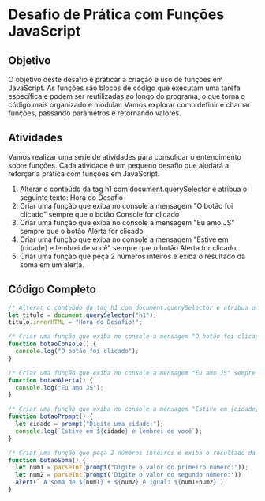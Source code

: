 # Desafio de Prática com Funções JavaScript

## Objetivo

O objetivo deste desafio é praticar a criação e uso de funções em JavaScript. As funções são blocos de código que executam uma tarefa específica e podem ser reutilizadas ao longo do programa, o que torna o código mais organizado e modular. Vamos explorar como definir e chamar funções, passando parâmetros e retornando valores.

## Atividades

Vamos realizar uma série de atividades para consolidar o entendimento sobre funções. Cada atividade é um pequeno desafio que ajudará a reforçar a prática com funções em JavaScript.

1. Alterar o conteúdo da tag h1 com document.querySelector e atribua o seguinte texto: Hora do Desafio
2. Criar uma função que exiba no console a mensagem "O botão foi clicado" sempre que o botão Console for clicado
3. Criar uma função que exiba no console a mensagem "Eu amo JS" sempre que o botão Alerta for clicado
4. Criar uma função que exiba no console a mensagem "Estive em {cidade} e lembrei de você" sempre que o botão Alerta for clicado
5. Criar uma função que peça 2 números inteiros e exiba o resultado da soma em um alerta.

## Código Completo

```javascript
/* Alterar o conteúdo da tag h1 com document.querySelector e atribua o seguinte texto: Hora do Desafio */
let titulo = document.querySelector("h1");
titulo.innerHTML = "Hora do Desafio!";

/* Criar uma função que exiba no console a mensagem "O botão foi clicado" sempre que o botão Console for clicado*/
function botaoConsole() {
  console.log("O botão foi clicado");
}

/* Criar uma função que exiba no console a mensagem "Eu amo JS" sempre que o botão Alerta for clicado*/
function botaoAlerta() {
  console.log("Eu amo JS");
}

/* Criar uma função que exiba no console a mensagem "Estive em {cidade} e lembrei de você" sempre que o botão Alerta for clicado*/
function botaoPrompt() {
  let cidade = prompt("Digite uma cidade:");
  console.log(`Estive em ${cidade} e lembrei de você`);
}

/* Criar uma função que peça 2 números inteiros e exiba o resultado da soma em um alerta.*/
function botaoSoma() {
  let num1 = parseInt(prompt("Digite o valor do primeiro número:"));
  let num2 = parseInt(prompt('Digite o valor do segundo número:'))
  alert(` A soma de ${num1} + ${num2} é igual: ${num1+num2}`)
}

```
